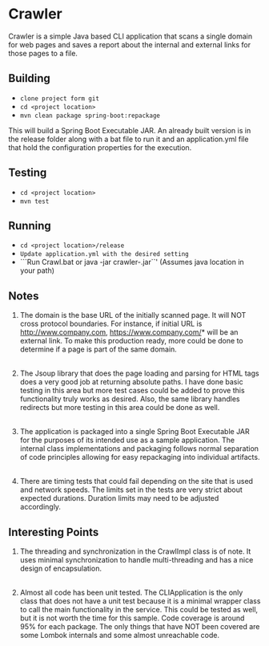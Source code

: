 # Crawler
Crawler is a simple Java based CLI application that scans a single domain for web pages
and saves a report about the internal and external links for those pages to a file.

## Building

 * ```clone project form git```
 * ```cd <project location>```
 * ```mvn clean package spring-boot:repackage```

This will build a Spring Boot Executable JAR.  An already built version is in the release folder along with
a bat file to run it and an application.yml file that hold the configuration properties for the execution.

## Testing

 * ```cd <project location>```
 * ```mvn test```

## Running

 * ```cd <project location>/release```
 * ```Update application.yml with the desired setting```
 * ```Run Crawl.bat or java -jar crawler-<version>.jar``'  (Assumes java location in your path)

## Notes
1. The domain is the base URL of the initially scanned page.  It will NOT cross protocol boundaries.
For instance, if initial URL is http://www.company.com, https://www.company.com/* will be an external link.
To make this production ready, more could be done to determine if a page is part of the same domain.<br/><br/>

2. The Jsoup library that does the page loading and parsing for HTML tags does a very good job at returning
absolute paths.  I have done basic testing in this area but more test cases could be added to prove this
functionality truly works as desired.  Also, the same library handles redirects but more testing in this
area could be done as well.<br/><br/>

3. The application is packaged into a single Spring Boot Executable JAR for the purposes of its intended use
as a sample application.  The internal class implementations and packaging follows normal separation of
code principles allowing for easy repackaging into individual artifacts.<br/><br/>

4. There are timing tests that could fail depending on the site that is used and network speeds.
The limits set in the tests are very strict about expected durations.  Duration limits may need
to be adjusted accordingly.

## Interesting Points
1. The threading and synchronization in the CrawlImpl class is of note.  It uses minimal synchronization
to handle multi-threading and has a nice design of encapsulation.<br/><br/>

2. Almost all code has been unit tested.  The CLIApplication is the only class that does not have a unit
test because it is a minimal wrapper class to call the main functionality in the service.  This could be
tested as well, but it is not worth the time for this sample.  Code coverage is around 95% for each package.
The only things that have NOT been covered are some Lombok internals and some almost unreachable code.

